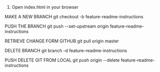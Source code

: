 1. Open index.html in your browser

MAKE A NEW BRANCH
git checkout -b feature-readme-instructions

PUSH THE BRANCH
git push --set-upstream origin feature-readme-instructions

RETRIEVE CHANGE FORM GITHUB
git pull origin master

DELETE BRANCH
git branch -d feature-readme-instructions

PUSH DELETE GIT FROM LOCAL
git push origin --delete feature-readme-instructions

